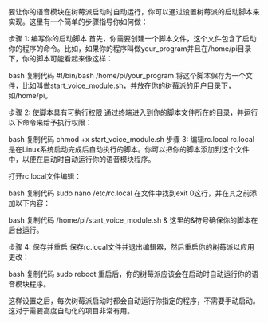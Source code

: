 要让你的语音模块在树莓派启动时自动运行，你可以通过设置树莓派的启动脚本来实现。这里有一个简单的步骤指导你如何做：

步骤 1: 编写你的启动脚本
首先，你需要创建一个脚本文件，这个文件包含了启动你的程序的命令。比如，如果你的程序叫做your_program并且在/home/pi目录下，你的脚本可能看起来像这样：

bash
复制代码
#!/bin/bash
/home/pi/your_program
将这个脚本保存为一个文件，比如叫做start_voice_module.sh，并放在你的树莓派的用户目录下，如/home/pi。

步骤 2: 使脚本具有可执行权限
通过终端进入到你的脚本文件所在的目录，并运行以下命令来给予执行权限：

bash
复制代码
chmod +x start_voice_module.sh
步骤 3: 编辑rc.local
rc.local是在Linux系统启动完成后自动执行的脚本。你可以把你的脚本添加到这个文件中，以便在启动时自动运行你的语音模块程序。

打开rc.local文件编辑：

bash
复制代码
sudo nano /etc/rc.local
在文件中找到exit 0这行，并在其之前添加以下内容：

bash
复制代码
/home/pi/start_voice_module.sh &
这里的&符号确保你的脚本在后台运行。

步骤 4: 保存并重启
保存rc.local文件并退出编辑器，然后重启你的树莓派以应用更改：

bash
复制代码
sudo reboot
重启后，你的树莓派应该会在启动时自动运行你的语音模块程序。

这样设置之后，每次树莓派启动时都会自动运行你指定的程序，不需要手动启动。这对于需要高度自动化的项目非常有用。